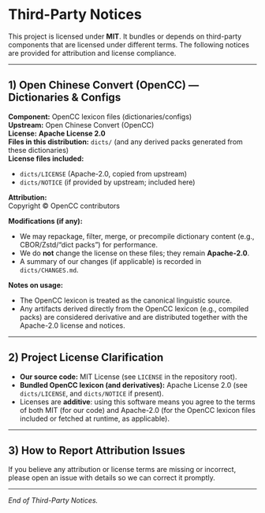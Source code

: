 # Third-Party Notices

This project is licensed under **MIT**. It bundles or depends on third-party components that are licensed under different terms. The following notices are provided for attribution and license compliance.

---

## 1) Open Chinese Convert (OpenCC) — Dictionaries & Configs

**Component:** OpenCC lexicon files (dictionaries/configs)  
**Upstream:** Open Chinese Convert (OpenCC)  
**License:** **Apache License 2.0**  
**Files in this distribution:** `dicts/` (and any derived packs generated from these dictionaries)  
**License files included:**  
- `dicts/LICENSE` (Apache-2.0, copied from upstream)  
- `dicts/NOTICE` (if provided by upstream; included here)  

**Attribution:**  
Copyright © OpenCC contributors

**Modifications (if any):**  
- We may repackage, filter, merge, or precompile dictionary content (e.g., CBOR/Zstd/“dict packs”) for performance.  
- We do **not** change the license on these files; they remain **Apache-2.0**.  
- A summary of our changes (if applicable) is recorded in `dicts/CHANGES.md`.

**Notes on usage:**  
- The OpenCC lexicon is treated as the canonical linguistic source.  
- Any artifacts derived directly from the OpenCC lexicon (e.g., compiled packs) are considered derivative and are distributed together with the Apache-2.0 license and notices.

---

## 2) Project License Clarification

- **Our source code:** MIT License (see `LICENSE` in the repository root).  
- **Bundled OpenCC lexicon (and derivatives):** Apache License 2.0 (see `dicts/LICENSE`, and `dicts/NOTICE` if present).  
- Licenses are **additive**: using this software means you agree to the terms of both MIT (for our code) and Apache-2.0 (for the OpenCC lexicon files included or fetched at runtime, as applicable).

---

## 3) How to Report Attribution Issues

If you believe any attribution or license terms are missing or incorrect, please open an issue with details so we can correct it promptly.

---

*End of Third-Party Notices.*
